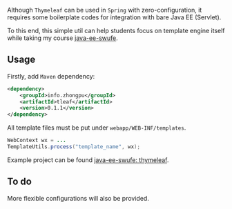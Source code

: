 Although `Thymeleaf` can be used in `Spring` with zero-configuration, it requires some boilerplate codes for integration with bare Java EE (Servlet).

To this end, this simple util can help students focus on template engine itself while taking my course [java-ee-swufe](https://github.com/ChenZhongPu/java-ee-swufe).

## Usage

Firstly, add `Maven` dependency:

```xml
<dependency>
    <groupId>info.zhongpu</groupId>
    <artifactId>tleaf</artifactId>
    <version>0.1.1</version>
</dependency>
```
All template files must be put under `webapp/WEB-INF/templates`.

```java
WebContext wx = ...
TemplateUtils.process("template_name", wx);
```

Example project can be found [java-ee-swufe: thymeleaf]().

## To do
More flexible configurations will also be provided.
